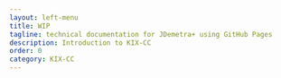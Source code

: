```yaml
---
layout: left-menu
title: WIP
tagline: technical documentation for JDemetra+ using GitHub Pages
description: Introduction to KIX-CC
order: 0
category: KIX-CC
---
```

